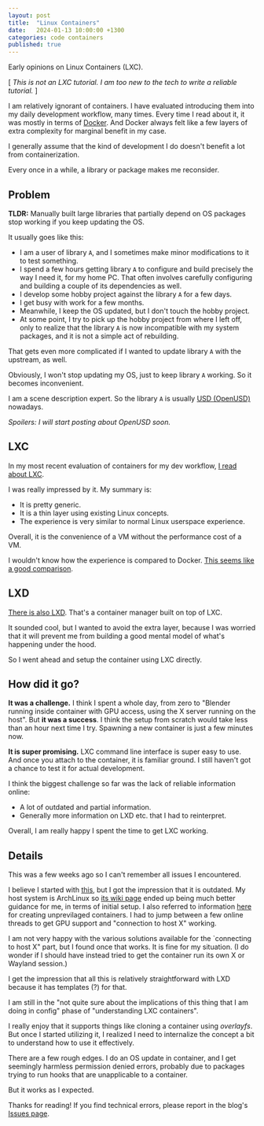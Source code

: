```yaml
---
layout: post
title:  "Linux Containers"
date:   2024-01-13 10:00:00 +1300
categories: code containers
published: true
---
```


Early opinions on Linux Containers (LXC).

[ *This is not an LXC tutorial. I am too new to the tech to write a reliable tutorial.* ]

I am relatively ignorant of containers. I have evaluated introducing them into my daily development workflow, many times. Every time I read about it, it was mostly in terms of [Docker][wikipedia-docker]. And Docker always felt like a few layers of extra complexity for marginal benefit in my case.

I generally assume that the kind of development I do doesn't benefit a lot from containerization.

Every once in a while, a library or package makes me reconsider.

## Problem

**TLDR:** Manually built large libraries that partially depend on OS packages stop working if you keep updating the OS.

It usually goes like this:
- I am a user of library `A`, and I sometimes make minor modifications to it to test something.
- I spend a few hours getting library `A` to configure and build precisely the way I need it, for my home PC. That often involves carefully configuring and building a couple of its dependencies as well.
- I develop some hobby project against the library `A` for a few days.
- I get busy with work for a few months.
- Meanwhile, I keep the OS updated, but I don't touch the hobby project.
- At some point, I try to pick up the hobby project from where I left off, only to realize that the library `A` is now incompatible with my system packages, and it is not a simple act of rebuilding.

That gets even more complicated if I wanted to update library `A` with the upstream, as well.

Obviously, I won't stop updating my OS, just to keep library `A` working. So it becomes inconvenient.

I am a scene description expert. So the library `A` is usually [USD (OpenUSD)][usd] nowadays.

*Spoilers: I will start posting about OpenUSD soon.*

## LXC

In my most recent evaluation of containers for my dev workflow, [I read about LXC][wikipedia-lxc].

I was really impressed by it. My summary is:
- It is pretty generic.
- It is a thin layer using existing Linux concepts.
- The experience is very similar to normal Linux userspace experience.

Overall, it is the convenience of a VM without the performance cost of a VM.

I wouldn't know how the experience is compared to Docker. [This seems like a good comparison][lxc-vs-docker].

## LXD

[There is also LXD][wikipedia-lxc-lxd]. That's a container manager built on top of LXC.

It sounded cool, but I wanted to avoid the extra layer, because I was worried that it will prevent me from building a good mental model of what's happening under the hood.

So I went ahead and setup the container using LXC directly.

## How did it go?

**It was a challenge.** I think I spent a whole day, from zero to "Blender running inside container with GPU access, using the X server running on the host". But **it was a success**. I think the setup from scratch would take less than an hour next time I try. Spawning a new container is just a few minutes now.

**It is super promising.** LXC command line interface is super easy to use. And once you attach to the container, it is familiar ground. I still haven't got a chance to test it for actual development.

I think the biggest challenge so far was the lack of reliable information online:
- A lot of outdated and partial information.
- Generally more information on LXD etc. that I had to reinterpret.

Overall, I am really happy I spent the time to get LXC working.

## Details

This was a few weeks ago so I can't remember all issues I encountered.

I believe I started with [this][ubuntu-lxc], but I got the impression that it is outdated. My host system is ArchLinux so [its wiki page][archlinux-lxc] ended up being much better guidance for me, in terms of initial setup. I also referred to information [here][linuxcontainers-lxc] for creating unprevilaged containers. I had to jump between a few online threads to get GPU support and "connection to host X" working.

I am not very happy with the various solutions available for the `connecting to host X" part, but I found once that works. It is fine for my situation. (I do wonder if I should have instead tried to get the container run its own X or Wayland session.)

I get the impression that all this is relatively straightforward with LXD because it has templates (?) for that.

I am still in the "not quite sure about the implications of this thing that I am doing in config" phase of "understanding LXC containers".

I really enjoy that it supports things like cloning a container using *overlayfs*. But once I started utilizing it, I realized I need to internalize the concept a bit to understand how to use it effectively.

There are a few rough edges. I do an OS update in container, and I get seemingly harmless permission denied errors, probably due to packages trying to run hooks that are unapplicable to a container.

But it works as I expected.

Thanks for reading! If you find technical errors, please report in the blog's [Issues page][report].

[report]: https://github.com/kenanb/kenanb-blog/issues

[wikipedia-docker]: https://en.wikipedia.org/wiki/Docker_(software)
[wikipedia-lxc]: https://en.wikipedia.org/wiki/LXC
[wikipedia-lxc-lxd]: https://en.wikipedia.org/wiki/LXC#LXD
[usd]: https://openusd.org/release/index.html
[lxc-vs-docker]: https://earthly.dev/blog/lxc-vs-docker/
[ubuntu-lxc]: https://ubuntu.com/server/docs/containers-lxc
[archlinux-lxc]: https://wiki.archlinux.org/title/Linux_Containers
[linuxcontainers-lxc]: https://linuxcontainers.org/lxc/getting-started/
